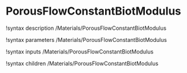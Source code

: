 <!-- MOOSE Documentation Stub: Remove this when content is added. -->

# PorousFlowConstantBiotModulus
!syntax description /Materials/PorousFlowConstantBiotModulus

!syntax parameters /Materials/PorousFlowConstantBiotModulus

!syntax inputs /Materials/PorousFlowConstantBiotModulus

!syntax children /Materials/PorousFlowConstantBiotModulus
